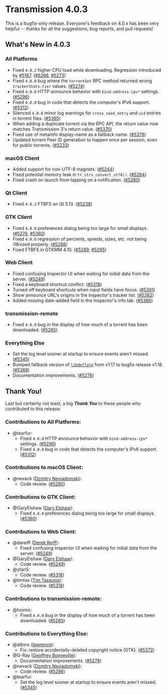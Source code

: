 # Transmission 4.0.3

This is a bugfix-only release. Everyone's feedback on 4.0.x has been very helpful -- thanks for all the suggestions, bug reports, and pull requests!


## What's New in 4.0.3

### All Platforms

* Fixed `4.0.2` higher CPU load while downloading. Regression introduced by [#5167](https://github.com/transmission/transmission/pull/5167). ([#5266](https://github.com/transmission/transmission/pull/5266), [#5273](https://github.com/transmission/transmission/pull/5273))
* Fixed `4.0.0` bug where the `torrentGet` RPC method returned wrong `trackerStats.tier` values. ([#5274](https://github.com/transmission/transmission/pull/5274))
* Fixed `4.0.0` HTTP announce behavior with `bind-address-ipv*` settings. ([#5296](https://github.com/transmission/transmission/pull/5296))
* Fixed `4.0.0` bug in code that detects the computer's IPv6 support. ([#5312](https://github.com/transmission/transmission/pull/5312))
* Silenced `4.0.0` minor log warnings for `cross_seed_entry` and `uid` entries in torrent files. ([#5365](https://github.com/transmission/transmission/pull/5365))
* When adding a duplicate torrent via the RPC API, the return value now matches Transmission 3's return value. ([#5370](https://github.com/transmission/transmission/pull/5370))
* Fixed use of metainfo display-name as a fallback name. ([#5378](https://github.com/transmission/transmission/pull/5378))
* Updated torrent Peer ID generation to happen once per session, even for public torrents. ([#5233](https://github.com/transmission/transmission/pull/5233))

### macOS Client

* Added support for non-UTF-8 magnets. ([#5244](https://github.com/transmission/transmission/pull/5244))
* Fixed potential memory leak in `tr_strv_convert_utf8()`. ([#5264](https://github.com/transmission/transmission/pull/5264))
* Fixed crash on launch from tapping on a notification. ([#5280](https://github.com/transmission/transmission/pull/5280))

### Qt Client

* Fixed `4.0.2` FTBFS on Qt 5.13. ([#5238](https://github.com/transmission/transmission/pull/5238))

### GTK Client

* Fixed `4.0.0` preferences dialog being too large for small displays. ([#5276](https://github.com/transmission/transmission/pull/5276), [#5360](https://github.com/transmission/transmission/pull/5360))
* Fixed `4.0.0` regression of percents, speeds, sizes, etc. not being i18nized properly. ([#5288](https://github.com/transmission/transmission/pull/5288))
* Fixed FTBFS in GTKMM 4.10. ([#5289](https://github.com/transmission/transmission/pull/5289), [#5295](https://github.com/transmission/transmission/pull/5295))

### Web Client

* Fixed confusing Inspector UI when waiting for initial data from the server. ([#5249](https://github.com/transmission/transmission/pull/5249))
* Fixed a keyboard shortcut conflict. ([#5318](https://github.com/transmission/transmission/pull/5318))
* Turned off keyboard shortcuts when input fields have focus. ([#5381](https://github.com/transmission/transmission/pull/5381))
* Show announce URL's origins in the inspector's tracker list. ([#5382](https://github.com/transmission/transmission/pull/5382))
* Added missing date-added field in the Inspector's info tab. ([#5386](https://github.com/transmission/transmission/pull/5386))

### transmission-remote

* Fixed `4.0.0` bug in the display of how much of a torrent has been downloaded. ([#5265](https://github.com/transmission/transmission/pull/5265))

### Everything Else

* Set the log level sooner at startup to ensure events aren't missed. ([#5345](https://github.com/transmission/transmission/pull/5345))
* Bumped fallback version of [`libdeflate`](https://github.com/ebiggers/libdeflate) from v1.17 to bugfix release v1.18. ([#5388](https://github.com/transmission/transmission/pull/5388))
* Documentation improvements. ([#5278](https://github.com/transmission/transmission/pull/5278))

## Thank You!

Last but certainly not least, a big ***Thank You*** to these people who contributed to this release:

### Contributions to All Platforms:

* @tearfur:
  * Fixed `4.0.0` HTTP announce behavior with `bind-address-ipv*` settings. ([#5296](https://github.com/transmission/transmission/pull/5296))
  * Fixed `4.0.0` bug in code that detects the computer's IPv6 support. ([#5312](https://github.com/transmission/transmission/pull/5312))

### Contributions to macOS Client:

* @nevack ([Dzmitry Neviadomski](https://github.com/nevack)):
  * Code review. ([#5280](https://github.com/transmission/transmission/pull/5280))

### Contributions to GTK Client:

* @GaryElshaw ([Gary Elshaw](https://github.com/GaryElshaw)):
  * Fixed `4.0.0` preferences dialog being too large for small displays. ([#5360](https://github.com/transmission/transmission/pull/5360))

### Contributions to Web Client:

* @dareiff ([Derek Reiff](https://github.com/dareiff)):
  * Fixed confusing Inspector UI when waiting for initial data from the server. ([#5249](https://github.com/transmission/transmission/pull/5249))
* @GaryElshaw ([Gary Elshaw](https://github.com/GaryElshaw)):
  * Code review. ([#5249](https://github.com/transmission/transmission/pull/5249))
* @sfan5:
  * Code review. ([#5318](https://github.com/transmission/transmission/pull/5318))
* @timtas ([Tim Tassonis](https://github.com/timtas)):
  * Code review. ([#5318](https://github.com/transmission/transmission/pull/5318))

### Contributions to transmission-remote:

* @hoimic:
  * Fixed `4.0.0` bug in the display of how much of a torrent has been downloaded. ([#5265](https://github.com/transmission/transmission/pull/5265))

### Contributions to Everything Else:

* @albino ([lawrence](https://github.com/albino)):
  * Fix: restore accidentally-deleted copyright notice (GTK). ([#5372](https://github.com/transmission/transmission/pull/5372))
* @G-Ray ([Geoffrey Bonneville](https://github.com/G-Ray)):
  * Documentation improvements. ([#5278](https://github.com/transmission/transmission/pull/5278))
* @nevack ([Dzmitry Neviadomski](https://github.com/nevack)):
  * Code review. ([#5286](https://github.com/transmission/transmission/pull/5286))
* @tearfur:
  * Set the log level sooner at startup to ensure events aren't missed. ([#5345](https://github.com/transmission/transmission/pull/5345))

